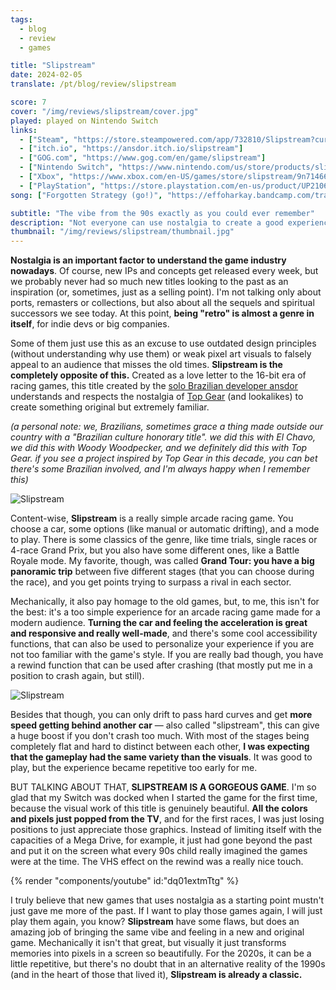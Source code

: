 ```yaml
---
tags:
  - blog
  - review
  - games

title: "Slipstream"
date: 2024-02-05
translate: /pt/blog/review/slipstream

score: 7
cover: "/img/reviews/slipstream/cover.jpg"
played: played on Nintendo Switch
links:
  - ["Steam", "https://store.steampowered.com/app/732810/Slipstream?curator_clanid=44763507"]
  - ["itch.io", "https://ansdor.itch.io/slipstream"]
  - ["GOG.com", "https://www.gog.com/en/game/slipstream"]
  - ["Nintendo Switch", "https://www.nintendo.com/us/store/products/slipstream-switch/"]
  - ["Xbox", "https://www.xbox.com/en-US/games/store/slipstream/9n71466mx1sn"]
  - ["PlayStation", "https://store.playstation.com/en-us/product/UP2106-CUSA30499_00-SLIPSTREAM000000"]
song: ["Forgotten Strategy (go!)", "https://effoharkay.bandcamp.com/track/forgotten-strategy-go"]

subtitle: "The vibe from the 90s exactly as you could ever remember"
description: "Not everyone can use nostalgia to create a good experience, but in this racing game you have the 90s exactly as you could ever remember."
thumbnail: "/img/reviews/slipstream/thumbnail.jpg"
---
```


**Nostalgia is an important factor to understand the game industry nowadays**. Of course, new IPs and concepts get released every week, but we probably never had so much new titles looking to the past as an inspiration (or, sometimes, just as a selling point). I'm not talking only about ports, remasters or collections, but also about all the sequels and spiritual successors we see today. At this point, **being "retro" is almost a genre in itself**, for indie devs or big companies.

Some of them just use this as an excuse to use outdated design principles (without understanding why use them) or weak pixel art visuals to falsely appeal to an audience that misses the old times. **Slipstream is the completely opposite of this.** Created as a love letter to the 16-bit era of racing games, this title created by the [solo Brazilian developer ansdor](https://www.ansdor.com/) understands and respects the nostalgia of [Top Gear](https://en.wikipedia.org/wiki/Top_Gear_(video_game_series)) (and lookalikes) to create something original but extremely familiar.

*(a personal note: we, Brazilians, sometimes grace a thing made outside our country with a "Brazilian culture honorary title". we did this with El Chavo, we did this with Woody Woodpecker, and we definitely did this with Top Gear. if you see a project inspired by Top Gear in this decade, you can bet there's some Brazilian involved, and I'm always happy when I remember this)*

![Slipstream](/img/reviews/slipstream/night.jpg)

Content-wise, **Slipstream** is a really simple arcade racing game. You choose a car, some options (like manual or automatic drifting), and a mode to play. There is some classics of the genre, like time trials, single races or 4-race Grand Prix, but you also have some different ones, like a Battle Royale mode. My favorite, though, was called **Grand Tour: you have a big panoramic trip** between five different stages (that you can choose during the race), and you get points trying to surpass a rival in each sector.

Mechanically, it also pay homage to the old games, but, to me, this isn't for the best: it's a too simple experience for an arcade racing game made for a modern audience. **Turning the car and feeling the acceleration is great and responsive and really well-made**, and there's some cool accessibility functions, that can also be used to personalize your experience if you are not too familiar with the game's style. If you are really bad though, you have a rewind function that can be used after crashing (that mostly put me in a position to crash again, but still).

![Slipstream](/img/reviews/slipstream/day.jpg)

Besides that though, you can only drift to pass hard curves and get **more speed getting behind another car** — also called "slipstream", this can give a huge boost if you don't crash too much. With most of the stages being completely flat and hard to distinct between each other, **I was expecting that the gameplay had the same variety than the visuals**. It was good to play, but the experience became repetitive too early for me.

BUT TALKING ABOUT THAT, **SLIPSTREAM IS A GORGEOUS GAME**. I'm so glad that my Switch was docked when I started the game for the first time, because the visual work of this title is genuinely beautiful. **All the colors and pixels just popped from the TV**, and for the first races, I was just losing positions to just appreciate those graphics. Instead of limiting itself with the capacities of a Mega Drive, for example, it just had gone beyond the past and put it on the screen what every 90s child really imagined the games were at the time. The VHS effect on the rewind was a really nice touch.

{% render "components/youtube" id:"dq01extmTtg" %}

I truly believe that new games that uses nostalgia as a starting point mustn't just gave me more of the past. If I want to play those games again, I will just play them again, you know? **Slipstream** have some flaws, but does an amazing job of bringing the same vibe and feeling in a new and original game. Mechanically it isn't that great, but visually it just transforms memories into pixels in a screen so beautifully. For the 2020s, it can be a little repetitive, but there's no doubt that in an alternative reality of the 1990s (and in the heart of those that lived it), **Slipstream is already a classic.**